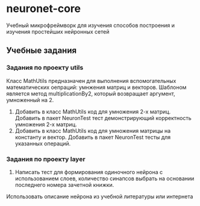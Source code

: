 # neuronet-core

Учебный микрофреймворк для изучения способов построения и изучения простейших нейронных сетей


## Учебные задания

### Задания по проекту utils

Класс MathUtils предназначен для выполнения вспомогательных математических оепраций: умнжения матриц и векторов.
Шаблоном является метод  multiplicationBy2, который возвращает аргумент, умноженный на 2.

1. Добавить в класс MathUtils код для умножения 2-х матриц. Добавить в пакет NeuronTest тест демонстрирующий корректность умножения 2-х матриц.
1. Добавить в класс MathUtils код для умножения матрицы на константу и вектор. Добавить в пакет NeuronTest тесты для указанных операций.

### Задания по проекту layer

1. Написать тест для формирования одиночного нейрона с использованием слоев, количество синапсов выбрать на основании последнего номера зачетной книжки.

Использовать описание нейрона из учебной литературы или интернета

